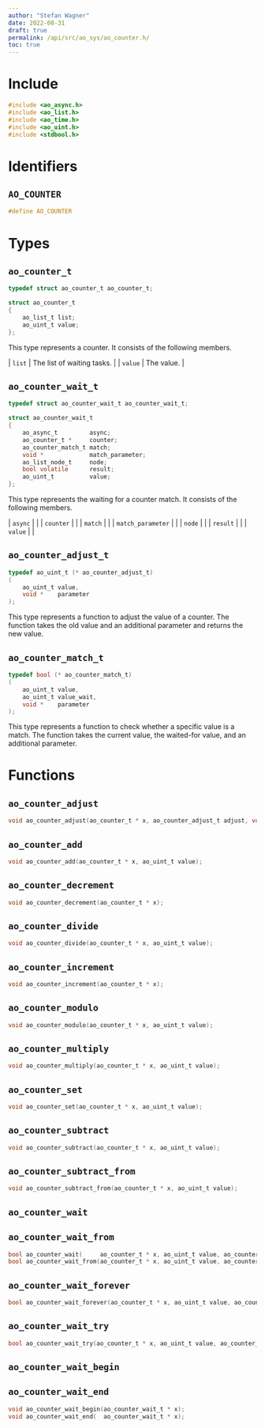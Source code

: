 ```yaml
---
author: "Stefan Wagner"
date: 2022-08-31
draft: true
permalink: /api/src/ao_sys/ao_counter.h/
toc: true
---
```


# Include

```c
#include <ao_async.h>
#include <ao_list.h>
#include <ao_time.h>
#include <ao_uint.h>
#include <stdbool.h>
```

# Identifiers

## `AO_COUNTER`

```c
#define AO_COUNTER
```

# Types

## `ao_counter_t`

```c
typedef struct ao_counter_t ao_counter_t;
```

```c
struct ao_counter_t
{
    ao_list_t list;
    ao_uint_t value;
};
```

This type represents a counter. It consists of the following members.

| `list` | The list of waiting tasks. |
| `value` | The value. |

## `ao_counter_wait_t`

```c
typedef struct ao_counter_wait_t ao_counter_wait_t;
```

```c
struct ao_counter_wait_t
{
    ao_async_t         async;
    ao_counter_t *     counter;
    ao_counter_match_t match;
    void *             match_parameter;
    ao_list_node_t     node;
    bool volatile      result;
    ao_uint_t          value;
};
```

This type represents the waiting for a counter match. It consists of the following members.

| `async` | |
| `counter` | |
| `match` | |
| `match_parameter` | |
| `node` | |
| `result` | |
| `value` | |

## `ao_counter_adjust_t`

```c
typedef ao_uint_t (* ao_counter_adjust_t)
(
    ao_uint_t value,
    void *    parameter
);
```

This type represents a function to adjust the value of a counter. The function takes the old value and an additional parameter and returns the new value.

## `ao_counter_match_t`

```c
typedef bool (* ao_counter_match_t)
(
    ao_uint_t value,
    ao_uint_t value_wait,
    void *    parameter
);
```

This type represents a function to check whether a specific value is a match. The function takes the current value, the waited-for value, and an additional parameter.

# Functions

## `ao_counter_adjust`

```c
void ao_counter_adjust(ao_counter_t * x, ao_counter_adjust_t adjust, void * adjust_parameter);
```

## `ao_counter_add`

```c
void ao_counter_add(ao_counter_t * x, ao_uint_t value);
```

## `ao_counter_decrement`

```c
void ao_counter_decrement(ao_counter_t * x);
```

## `ao_counter_divide`

```c
void ao_counter_divide(ao_counter_t * x, ao_uint_t value);
```

## `ao_counter_increment`

```c
void ao_counter_increment(ao_counter_t * x);
```

## `ao_counter_modulo`

```c
void ao_counter_modulo(ao_counter_t * x, ao_uint_t value);
```

## `ao_counter_multiply`

```c
void ao_counter_multiply(ao_counter_t * x, ao_uint_t value);
```

## `ao_counter_set`

```c
void ao_counter_set(ao_counter_t * x, ao_uint_t value);
```

## `ao_counter_subtract`

```c
void ao_counter_subtract(ao_counter_t * x, ao_uint_t value);
```

## `ao_counter_subtract_from`

```c
void ao_counter_subtract_from(ao_counter_t * x, ao_uint_t value);
```

## `ao_counter_wait`
## `ao_counter_wait_from`

```c
bool ao_counter_wait(     ao_counter_t * x, ao_uint_t value, ao_counter_match_t match, void * match_parameter, ao_time_t timeout);
bool ao_counter_wait_from(ao_counter_t * x, ao_uint_t value, ao_counter_match_t match, void * match_parameter, ao_time_t timeout, ao_time_t beginning);
```

## `ao_counter_wait_forever`

```c
bool ao_counter_wait_forever(ao_counter_t * x, ao_uint_t value, ao_counter_match_t match, void * match_parameter);
```

## `ao_counter_wait_try`

```c
bool ao_counter_wait_try(ao_counter_t * x, ao_uint_t value, ao_counter_match_t match, void * match_parameter);
```

## `ao_counter_wait_begin`
## `ao_counter_wait_end`

```c
void ao_counter_wait_begin(ao_counter_wait_t * x);
void ao_counter_wait_end(  ao_counter_wait_t * x);
```
